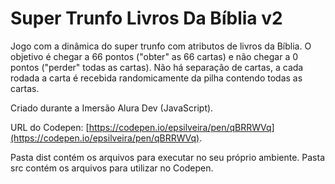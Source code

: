 # Super Trunfo Livros Da Bíblia v2

Jogo com a dinâmica do super trunfo com atributos de livros da Bíblia. O objetivo é chegar a 66 pontos ("obter" as 66 cartas) e não chegar a 0 pontos ("perder" todas as cartas). Não há separação de cartas, a cada rodada a carta é recebida randomicamente da pilha contendo todas as cartas.

Criado durante a Imersão Alura Dev (JavaScript).

URL do Codepen: [https://codepen.io/epsilveira/pen/qBRRWVq](https://codepen.io/epsilveira/pen/qBRRWVq).

Pasta dist contém os arquivos para executar no seu próprio ambiente.
Pasta src contém os arquivos para utilizar no Codepen.